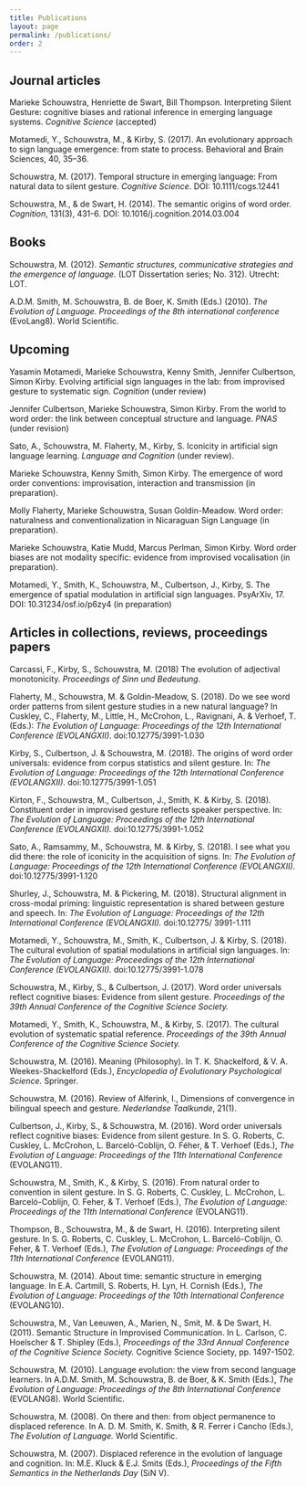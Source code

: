 ```yaml
---
title: Publications
layout: page
permalink: /publications/
order: 2
---
```

## Journal articles

Marieke Schouwstra, Henriette de Swart, Bill Thompson. Interpreting Silent Gesture: cognitive biases and rational inference in emerging language systems. *Cognitive Science* (accepted)

Motamedi, Y., Schouwstra, M., & Kirby, S. (2017). An evolutionary approach to sign language emergence: from state to process. Behavioral and Brain Sciences, 40, 35–36. 

Schouwstra, M. (2017). Temporal structure in emerging language: From natural data to silent gesture. *Cognitive Science*. DOI: 10.1111/cogs.12441

Schouwstra, M., & de Swart, H. (2014). The semantic origins of word order. *Cognition*, 131(3), 431-6. DOI: 10.1016/j.cognition.2014.03.004


## Books

Schouwstra, M. (2012). *Semantic structures, communicative strategies and the emergence of language.* (LOT Dissertation series; No. 312). Utrecht: LOT.

A.D.M. Smith, M. Schouwstra, B. de Boer, K. Smith (Eds.) (2010).  *The Evolution of Language. Proceedings of the 8th international conference* (EvoLang8). World Scientific.


## Upcoming

Yasamin Motamedi, Marieke Schouwstra, Kenny Smith, Jennifer Culbertson, Simon Kirby. Evolving artificial sign languages in the lab: from improvised gesture to systematic sign. *Cognition* (under review)

Jennifer Culbertson, Marieke Schouwstra, Simon Kirby. From the world to word order: the link between conceptual structure and language. *PNAS* (under revision)

Sato, A., Schouwstra, M. Flaherty, M., Kirby, S. Iconicity in artificial sign language learning. *Language and Cognition* (under review).

Marieke Schouwstra, Kenny Smith, Simon Kirby. The emergence of word order conventions: improvisation, interaction and transmission (in preparation).

Molly Flaherty, Marieke Schouwstra, Susan Goldin-Meadow. Word order: naturalness and conventionalization in Nicaraguan Sign Language (in preparation).

Marieke Schouwstra, Katie Mudd, Marcus Perlman, Simon Kirby. Word order biases are not modality specific: evidence from improvised vocalisation (in preparation).

Motamedi, Y., Smith, K., Schouwstra, M., Culbertson, J., Kirby, S. The emergence of spatial modulation in artificial sign languages. PsyArXiv, 17. DOI: 10.31234/osf.io/p6zy4 (in preparation)

## Articles in collections, reviews, proceedings papers

Carcassi, F., Kirby, S., Schouwstra, M. (2018)  The evolution of adjectival monotonicity. *Proceedings of Sinn und Bedeutung*.

Flaherty, M., Schouwstra, M. & Goldin-Meadow, S. (2018). Do we see word order patterns from silent gesture studies in a new natural language? In Cuskley, C., Flaherty, M., Little, H., McCrohon, L., Ravignani, A. & Verhoef, T. (Eds.):  *The Evolution of Language: Proceedings of the 12th International Conference (EVOLANGXII)*. doi:10.12775/3991-1.030

Kirby, S., Culbertson, J. & Schouwstra, M. (2018). The origins of word order universals: evidence from corpus statistics and silent gesture. In: *The Evolution of Language: Proceedings of the 12th International Conference (EVOLANGXII)*. doi:10.12775/3991-1.051

Kirton, F., Schouwstra, M., Culbertson, J., Smith, K. & Kirby, S. (2018). Constituent order in improvised gesture reflects speaker perspective. In: *The Evolution of Language: Proceedings of the 12th International Conference (EVOLANGXII).* doi:10.12775/3991-1.052

Sato, A., Ramsammy, M., Schouwstra, M. & Kirby, S. (2018). I see what you did there: the role of iconicity in the acquisition of signs. In: *The Evolution of Language: Proceedings of the 12th International Conference (EVOLANGXII)*. doi:10.12775/3991-1.120

Shurley, J., Schouwstra, M. & Pickering, M. (2018). Structural alignment in cross-modal priming: linguistic representation is shared between gesture and speech. In: *The Evolution of Language: Proceedings of the 12th International Conference (EVOLANGXII).* doi:10.12775/ 3991-1.111

Motamedi, Y., Schouwstra, M., Smith, K., Culbertson, J. & Kirby, S. (2018). The cultural evolution of spatial modulations in artificial sign languages. In: *The Evolution of Language: Proceedings of the 12th International Conference (EVOLANGXII).* doi:10.12775/3991-1.078

Schouwstra, M., Kirby, S., & Culbertson, J. (2017). Word order universals reflect cognitive biases: Evidence from silent gesture. *Proceedings of the 39th Annual Conference of the Cognitive Science Society.*

Motamedi, Y., Smith, K., Schouwstra, M., & Kirby, S. (2017).  The cultural evolution of systematic spatial reference. *Proceedings of the 39th Annual Conference of the Cognitive Science Society.* 

Schouwstra, M. (2016). Meaning (Philosophy). In T. K. Shackelford, & V. A. Weekes-Shackelford (Eds.), *Encyclopedia of Evolutionary Psychological Science.* Springer.

Schouwstra, M. (2016). Review of Alferink, I., Dimensions of convergence in bilingual speech and gesture. *Nederlandse Taalkunde*, 21(1).

Culbertson, J., Kirby, S., & Schouwstra, M. (2016). Word order universals reflect cognitive biases: Evidence from silent gesture. In S. G. Roberts, C. Cuskley, L. McCrohon, L. Barceló-Coblijn, O. Féher, & T. Verhoef (Eds.),  *The Evolution of Language: Proceedings of the 11th International Conference* (EVOLANG11).

Schouwstra, M., Smith, K., & Kirby, S. (2016). From natural order to convention in silent gesture. In S. G. Roberts, C. Cuskley, L. McCrohon, L. Barceló-Coblijn, O. Feher, & T. Verhoef (Eds.), *The Evolution of Language: Proceedings of the 11th International Conference* (EVOLANG11).

Thompson, B., Schouwstra, M., & de Swart, H. (2016). Interpreting silent gesture. In S. G. Roberts, C. Cuskley, L. McCrohon, L. Barceló-Coblijn, O. Feher, & T. Verhoef (Eds.),  *The Evolution of Language: Proceedings of the 11th International Conference* (EVOLANG11).

Schouwstra, M. (2014). About time: semantic structure in emerging language. In E.A. Cartmill, S. Roberts, H. Lyn, H. Cornish (Eds.),  *The Evolution of Language: Proceedings of the 10th International Conference* (EVOLANG10).

Schouwstra, M., Van Leeuwen, A., Marien, N., Smit, M. & De Swart, H. (2011). Semantic Structure in Improvised Communication. In L. Carlson, C. Hoelscher & T. Shipley (Eds.), *Proceedings of the 33rd Annual Conference of the Cognitive Science Society.* Cognitive Science Society, pp. 1497-1502. 

Schouwstra, M. (2010). Language evolution: the view from second language learners. In A.D.M. Smith, M. Schouwstra, B. de Boer, & K. Smith (Eds.),  *The Evolution of Language: Proceedings of the 8th International Conference* (EVOLANG8). World Scientific.

Schouwstra, M. (2008). On there and then: from object permanence to displaced reference. In A. D. M. Smith, K. Smith, & R. Ferrer i Cancho (Eds.),  *The Evolution of Language.* World Scientific. 

Schouwstra, M. (2007). Displaced reference in the evolution of language and cognition. In: M.E. Kluck & E.J. Smits (Eds.), *Proceedings of the Fifth Semantics in the Netherlands Day* (SiN V).

